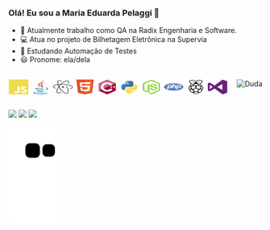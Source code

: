 ### Olá! Eu sou a Maria Eduarda Pelaggi 👋

- 🔭 Atualmente trabalho como QA na Radix Engenharia e Software.
- 💻 Atua no projeto de Bilhetagem Eletrônica na Supervia
- 🌱 Estudando Automação de Testes
- 😃 Pronome: ela/dela

<div> 
<div style="display: inline_block"><br>
  <img align="center" alt="Duda-Js" height="30" width="40" src="https://raw.githubusercontent.com/devicons/devicon/master/icons/javascript/javascript-plain.svg">
  <img align="center" alt="Duda-Ts" height="30" width="40" src="https://raw.githubusercontent.com/devicons/devicon/master/icons/java/java-original.svg">
  <img align="center" alt="Duda-Atom" height="30" width="40" src="https://raw.githubusercontent.com/devicons/devicon/master/icons/atom/atom-original.svg">
  <img align="center" alt="Duda-HTML" height="30" width="40" src="https://raw.githubusercontent.com/devicons/devicon/master/icons/html5/html5-original.svg">
  <img align="center" alt="Duda-CSS" height="30" width="40" src="https://raw.githubusercontent.com/devicons/devicon/master/icons/cplusplus/cplusplus-original.svg">
  <img align="center" alt="Duda-Python" height="30" width="40" src="https://raw.githubusercontent.com/devicons/devicon/master/icons/python/python-original.svg">
  <img align="center" alt="Duda-NodeJS" height="30" width="40" src="https://raw.githubusercontent.com/devicons/devicon/master/icons/nodejs/nodejs-original.svg">
  <img align="center" alt="Duda-Php" height="30" width="40" src="https://raw.githubusercontent.com/devicons/devicon/master/icons/php/php-plain.svg">
  <img align="center" alt="Duda-Raspberry" height="30" width="40" src="https://raw.githubusercontent.com/devicons/devicon/master/icons/raspberrypi/raspberrypi-line.svg">
  <img align="center" alt="Duda-Vstudio" height="30" width="40" src="https://raw.githubusercontent.com/devicons/devicon/master/icons/visualstudio/visualstudio-plain.svg">
  <img align="right" alt="Duda" src="https://im7.ezgif.com/tmp/ezgif-7-8df37a633cec.gif">
</div>

  ##
<div> 
  
  <a href="https://instagram.com/dudapelaggi" target="_blank"><img src="https://img.shields.io/badge/-Instagram-%23E4405F?style=for-the-badge&logo=instagram&logoColor=white" target="_blank"></a>
  <a href = "mailto:mariapelaggi2001@gmail.com"><img src="https://img.shields.io/badge/-Gmail-%23333?style=for-the-badge&logo=gmail&logoColor=white" target="_blank"></a>
  <a href="https://www.linkedin.com/in/maria-eduarda-pelaggi-1b66161aa/" target="_blank"><img src="https://img.shields.io/badge/-LinkedIn-%230077B5?style=for-the-badge&logo=linkedin&logoColor=white" target="_blank"></a> 
 
  ![Snake animation](https://github.com/rafaballerini/rafaballerini/blob/output/github-contribution-grid-snake.svg)
 
</div>
